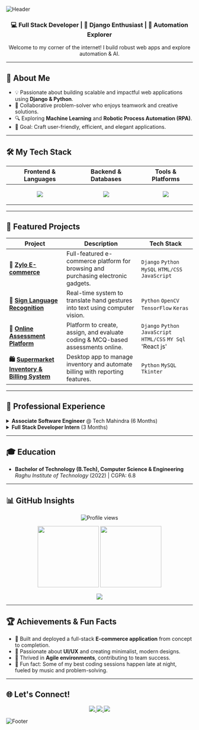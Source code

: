 ![Header](https://capsule-render.vercel.app/api?type=waving&color=8A2BE2&height=200&section=header&text=Hi%20👋,%20I'm%20Jaya%20Kishore%20Siripurapu!&fontSize=32&fontColor=ffffff&animation=fadeIn&fontAlignY=40)

<div align="center">
  <h3>
    💻 Full Stack Developer | 🚀 Django Enthusiast | 🤖 Automation Explorer
  </h3>
  <p>Welcome to my corner of the internet! I build robust web apps and explore automation & AI.</p>
</div>

---

## 🚀 About Me
- 💡 Passionate about building scalable and impactful web applications using **Django & Python**.  
- 🤝 Collaborative problem-solver who enjoys teamwork and creative solutions.  
- 🔍 Exploring **Machine Learning** and **Robotic Process Automation (RPA)**.  
- 🎯 Goal: Craft user-friendly, efficient, and elegant applications.

---

## 🛠️ My Tech Stack

<div align="center">

| Frontend & Languages | Backend & Databases | Tools & Platforms |
|---|---|---|
| <p align="center"> <img src="https://skillicons.dev/icons?i=html,css,js,react,python,cpp,c&theme=light" /></p> | <p align="center"> <img src="https://skillicons.dev/icons?i=django,mysql,sqlite&theme=light" /></p> | <p align="center"> <img src="https://skillicons.dev/icons?i=git,github,vscode,postman&theme=light" /></p> |

</div>

---

## 📂 Featured Projects

| Project | Description | Tech Stack |
|---|---|---|
| **🛒 [Zylo E-commerce](https://github.com/Kishore-83096/Zylo)** | Full-featured e-commerce platform for browsing and purchasing electronic gadgets. | `Django` `Python` `MySQL` `HTML/CSS` `JavaScript` |
| **🤟 [Sign Language Recognition](https://github.com/Kishore-83096/Sign-Language-Recognition)** | Real-time system to translate hand gestures into text using computer vision. | `Python` `OpenCV` `TensorFlow` `Keras` |
| **📝 [Online Assessment Platform](https://github.com/Kishore-83096/Online-Assessment-Platform)** | Platform to create, assign, and evaluate coding & MCQ-based assessments online. | `Django` `Python` `JavaScript` `HTML/CSS` `MY Sql` 'React js'|
| **🛍️ [Supermarket Inventory & Billing System](https://github.com/Kishore-83096/Supermarket-Billing-System)** | Desktop app to manage inventory and automate billing with reporting features. | `Python` `MySQL` `Tkinter` |

---

## 💼 Professional Experience

<details>
  <summary><strong>Associate Software Engineer</strong> @ Tech Mahindra (6 Months)</summary>
  <ul>
    <li>⚡ Automated complex business processes using RPA, improving efficiency and reducing errors.</li>
    <li>🤝 Collaborated with Agile teams to analyze requirements, design workflows, and deploy solutions.</li>
  </ul>
</details>

<details>
  <summary><strong>Full Stack Developer Intern</strong> (3 Months)</summary>
  <ul>
    <li>⚡ Built and maintained web applications from scratch.</li>
    <li>💻 Worked extensively with Django, Python, JavaScript, and MySQL to implement features and fix bugs.</li>
  </ul>
</details>

---

## 🎓 Education
- **Bachelor of Technology (B.Tech), Computer Science & Engineering**  
  *Raghu Institute of Technology* (2022) | CGPA: 6.8

---

## 📊 GitHub Insights

<p align="center">
  <img src="https://komarev.com/ghpvc/?username=Kishore-83096&label=Profile%20Views&color=blueviolet&style=flat-square" alt="Profile views"/>
</p>

<p align="center">
  <img src="https://github-readme-stats.vercel.app/api?username=Kishore-83096&show_icons=true&theme=tokyonight&hide_border=true" height="165"/>
  <img src="https://github-readme-streak-stats.herokuapp.com/?user=Kishore-83096&theme=tokyonight&hide_border=true" height="165"/>
</p>

<p align="center">
  <img src="https://github-readme-stats.vercel.app/api/top-langs/?username=Kishore-83096&layout=compact&theme=tokyonight&hide_border=true" />
</p>

---

## 🏆 Achievements & Fun Facts
- 🥇 Built and deployed a full-stack **E-commerce application** from concept to completion.  
- 🎨 Passionate about **UI/UX** and creating minimalist, modern designs.  
- 🤝 Thrived in **Agile environments**, contributing to team success.  
- 🌙 Fun fact: Some of my best coding sessions happen late at night, fueled by music and problem-solving.

---

## 🌐 Let's Connect!

<p align="center">
  <a href="mailto:kishore.siripurapu1484@gmail.com">
    <img src="https://img.shields.io/badge/Email-D14836?style=for-the-badge&logo=gmail&logoColor=white"/>
  </a>
  <a href="https://github.com/Kishore-83096">
    <img src="https://img.shields.io/badge/GitHub-100000?style=for-the-badge&logo=github&logoColor=white"/>
  </a>
  <a href="https://www.linkedin.com/in/kishore1484">
    <img src="https://img.shields.io/badge/LinkedIn-0077B5?style=for-the-badge&logo=linkedin&logoColor=white"/>
  </a>
</p>

![Footer](https://capsule-render.vercel.app/api?type=waving&color=8A2BE2&height=120&section=footer)
